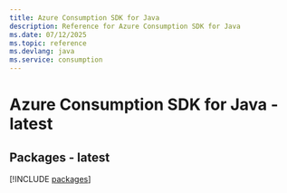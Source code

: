```yaml
---
title: Azure Consumption SDK for Java
description: Reference for Azure Consumption SDK for Java
ms.date: 07/12/2025
ms.topic: reference
ms.devlang: java
ms.service: consumption
---
```

# Azure Consumption SDK for Java - latest
## Packages - latest
[!INCLUDE [packages](consumption-index.md)]